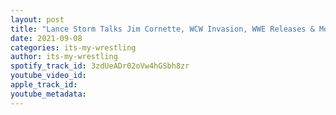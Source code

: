 ```yaml
---
layout: post
title: "Lance Storm Talks Jim Cornette, WCW Invasion, WWE Releases & More"
date: 2021-09-08
categories: its-my-wrestling
author: its-my-wrestling
spotify_track_id: 3zdUeADr02oVw4hGSbh8zr
youtube_video_id: 
apple_track_id: 
youtube_metadata: 
---
```

